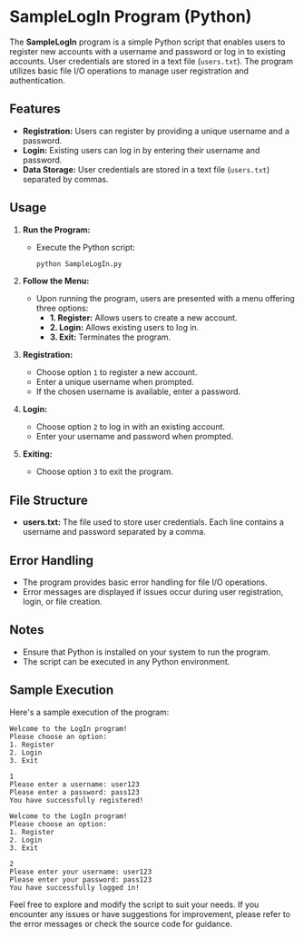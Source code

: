 # SampleLogIn Program (Python)

The **SampleLogIn** program is a simple Python script that enables users to register new accounts with a username and password or log in to existing accounts. User credentials are stored in a text file (`users.txt`). The program utilizes basic file I/O operations to manage user registration and authentication.

## Features

- **Registration:** Users can register by providing a unique username and a password.
- **Login:** Existing users can log in by entering their username and password.
- **Data Storage:** User credentials are stored in a text file (`users.txt`) separated by commas.

## Usage

1. **Run the Program:**
   - Execute the Python script:
     ```bash
     python SampleLogIn.py
     ```

2. **Follow the Menu:**
   - Upon running the program, users are presented with a menu offering three options:
     - **1. Register:** Allows users to create a new account.
     - **2. Login:** Allows existing users to log in.
     - **3. Exit:** Terminates the program.

3. **Registration:**
   - Choose option `1` to register a new account.
   - Enter a unique username when prompted.
   - If the chosen username is available, enter a password.

4. **Login:**
   - Choose option `2` to log in with an existing account.
   - Enter your username and password when prompted.

5. **Exiting:**
   - Choose option `3` to exit the program.

## File Structure

- **users.txt:** The file used to store user credentials. Each line contains a username and password separated by a comma.

## Error Handling

- The program provides basic error handling for file I/O operations.
- Error messages are displayed if issues occur during user registration, login, or file creation.

## Notes

- Ensure that Python is installed on your system to run the program.
- The script can be executed in any Python environment.

## Sample Execution

Here's a sample execution of the program:

```
Welcome to the LogIn program!
Please choose an option:
1. Register
2. Login
3. Exit

1
Please enter a username: user123
Please enter a password: pass123
You have successfully registered!

Welcome to the LogIn program!
Please choose an option:
1. Register
2. Login
3. Exit

2
Please enter your username: user123
Please enter your password: pass123
You have successfully logged in!
```

Feel free to explore and modify the script to suit your needs. If you encounter any issues or have suggestions for improvement, please refer to the error messages or check the source code for guidance.
